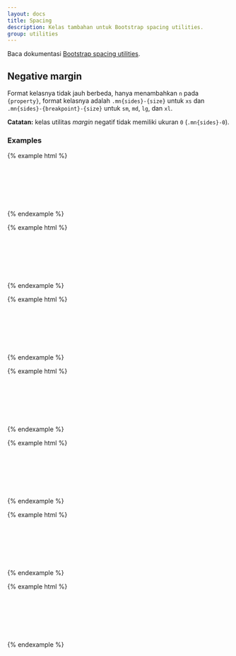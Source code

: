```yaml
---
layout: docs
title: Spacing
description: Kelas tambahan untuk Bootstrap spacing utilities.
group: utilities
---
```


Baca dokumentasi [Bootstrap spacing utilities](https://v4-alpha.getbootstrap.com/utilities/spacing/).

## Negative margin

Format kelasnya tidak jauh berbeda, hanya menambahkan `n` pada `{property}`, format kelasnya adalah `.mn{sides}-{size}` untuk `xs` dan `.mn{sides}-{breakpoint}-{size}` untuk `sm`, `md`, `lg`, dan `xl`.

**Catatan:** kelas utilitas *margin* negatif tidak memiliki ukuran `0` (`.mn{sides}-0`).

### Examples

{% example html %}
<div class="p-3 bg-inverse">
  <div class="mnt-3 bg-faded" style="height: 100px;"></div>
</div>
{% endexample %}

{% example html %}
<div class="p-3 bg-inverse">
  <div class="mnr-3 bg-faded" style="height: 100px;"></div>
</div>
{% endexample %}

{% example html %}
<div class="p-3 bg-inverse">
  <div class="mnb-3 bg-faded" style="height: 100px;"></div>
</div>
{% endexample %}

{% example html %}
<div class="p-3 bg-inverse">
  <div class="mnl-3 bg-faded" style="height: 100px;"></div>
</div>
{% endexample %}

{% example html %}
<div class="p-3 bg-inverse">
  <div class="mnx-3 bg-faded" style="height: 100px;"></div>
</div>
{% endexample %}

{% example html %}
<div class="p-3 bg-inverse">
  <div class="mny-3 bg-faded" style="height: 100px;"></div>
</div>
{% endexample %}

{% example html %}
<div class="p-3 bg-inverse">
  <div class="mn-3 bg-faded" style="height: 100px;"></div>
</div>
{% endexample %}
